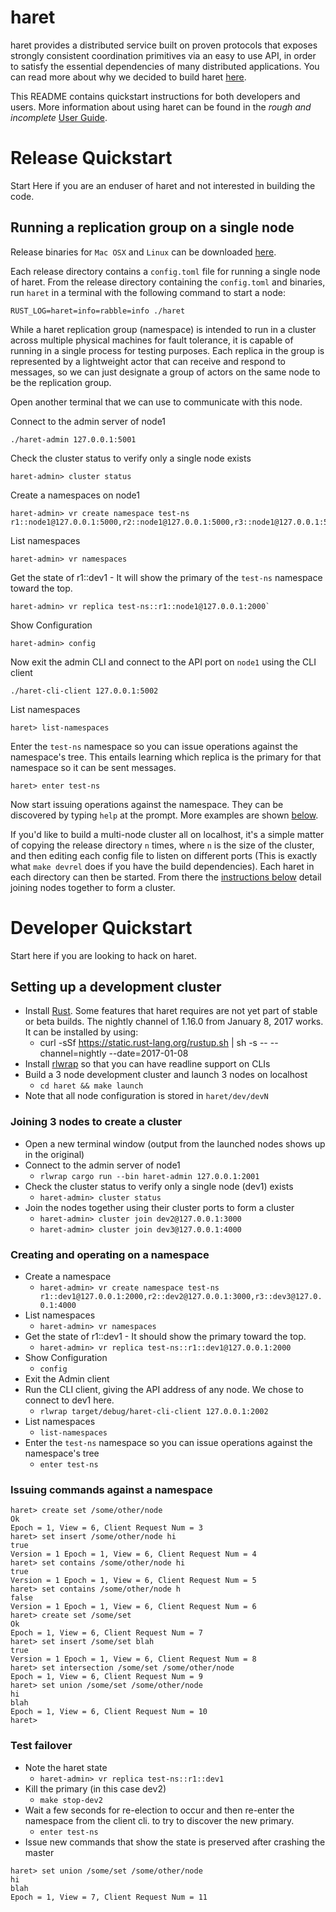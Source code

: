 # haret

haret provides a distributed service built on proven protocols that exposes strongly consistent coordination primitives via an easy to use API, in order to satisfy the essential dependencies of many distributed applications. You can read more about why we decided to build haret [here](https://github.com/vmware/haret/blob/master/docs/why.md).

This README contains quickstart instructions for both developers and users. More information
about using haret can be found in the *rough and incomplete* [User
Guide](https://github.com/vmware/haret/blob/master/docs/haret-user-guide.md).

# Release Quickstart
Start Here if you are an enduser of haret and not interested in building the code.

## Running a replication group on a single node
Release binaries for `Mac OSX` and `Linux` can be downloaded
[here](https://github.com/vmware/haret/releases).

Each release directory contains a `config.toml` file for running a single node of haret. From the release directory
containing the `config.toml` and binaries, run `haret` in a terminal with the following command to
start a node:

```
RUST_LOG=haret=info=rabble=info ./haret
```

While a haret replication group (namespace) is intended to run in a cluster across multiple physical
machines for fault tolerance, it is capable of running in a single process for testing purposes.
Each replica in the group is represented by a lightweight actor that can receive and respond to
messages, so we can just designate a group of actors on the same node to be the replication group.

Open another terminal that we can use to communicate with this node.

Connect to the admin server of node1

```
./haret-admin 127.0.0.1:5001
```

Check the cluster status to verify only a single node exists

```
haret-admin> cluster status
```

Create a namespaces on node1

```
haret-admin> vr create namespace test-ns r1::node1@127.0.0.1:5000,r2::node1@127.0.0.1:5000,r3::node1@127.0.0.1:5000

```

List namespaces

```
haret-admin> vr namespaces
```

Get the state of r1::dev1 - It will show the primary of the `test-ns` namespace toward the top.

```
haret-admin> vr replica test-ns::r1::node1@127.0.0.1:2000`
```

Show Configuration

```
haret-admin> config
```

Now exit the admin CLI and connect to the API port on `node1` using the CLI client

```
./haret-cli-client 127.0.0.1:5002
```

List namespaces

```
haret> list-namespaces
```

Enter the `test-ns` namespace so you can issue operations against the namespace's tree. This entails
learning which replica is the primary for that namespace so it can be sent messages.
```
haret> enter test-ns
```

Now start issuing operations against the namespace. They can be discovered by typing `help` at
the prompt. More examples are shown [below](#issuing-commands-against-a-namespace).

If you'd like to build a multi-node cluster all on localhost, it's a simple matter of copying the
release directory `n` times, where `n` is the size of the cluster, and then editing each config file
to listen on different ports (This is exactly what `make devrel` does if you have the build
dependencies). Each haret in each directory can then be started. From there the [instructions
below](#joining-3-nodes-to-create-a-cluster) detail joining nodes together to form a cluster.

# Developer Quickstart
Start here if you are looking to hack on haret.

## Setting up a development cluster
 * Install [Rust](https://doc.rust-lang.org/book/). Some features that haret requires are not yet part of stable or beta builds. The nightly channel of 1.16.0 from January 8, 2017 works. It can be installed by using:
   * curl -sSf https://static.rust-lang.org/rustup.sh | sh -s -- --channel=nightly --date=2017-01-08
 * Install [rlwrap](https://linux.die.net/man/1/rlwrap) so that you can have readline support on CLIs
 * Build a 3 node development cluster and launch 3 nodes on localhost
   * `cd haret && make launch`
 * Note that all node configuration is stored in `haret/dev/devN`

### Joining 3 nodes to create a cluster
 * Open a new terminal window (output from the launched nodes shows up in the original)
 * Connect to the admin server of node1
   * `rlwrap cargo run --bin haret-admin 127.0.0.1:2001`
 * Check the cluster status to verify only a single node (dev1) exists
   * `haret-admin> cluster status`
 * Join the nodes together using their cluster ports to form a cluster
   * `haret-admin> cluster join dev2@127.0.0.1:3000`
   * `haret-admin> cluster join dev3@127.0.0.1:4000`

### Creating and operating on a namespace
 * Create a namespace
   * `haret-admin> vr create namespace test-ns r1::dev1@127.0.0.1:2000,r2::dev2@127.0.0.1:3000,r3::dev3@127.0.0.1:4000`
 * List namespaces
   * `haret-admin> vr namespaces`
 * Get the state of r1::dev1 - It should show the primary toward the top.
   * `haret-admin> vr replica test-ns::r1::dev1@127.0.0.1:2000`
 * Show Configuration
   * `config`
 * Exit the Admin client
 * Run the CLI client, giving the API address of any node. We chose to connect to dev1 here.
   * `rlwrap target/debug/haret-cli-client 127.0.0.1:2002`
 * List namespaces
   * `list-namespaces`
 * Enter the `test-ns` namespace so you can issue operations against the namespace's tree
   * `enter test-ns`

### Issuing commands against a namespace

```
haret> create set /some/other/node
Ok
Epoch = 1, View = 6, Client Request Num = 3
haret> set insert /some/other/node hi
true
Version = 1 Epoch = 1, View = 6, Client Request Num = 4
haret> set contains /some/other/node hi
true
Version = 1 Epoch = 1, View = 6, Client Request Num = 5
haret> set contains /some/other/node h
false
Version = 1 Epoch = 1, View = 6, Client Request Num = 6
haret> create set /some/set
Ok
Epoch = 1, View = 6, Client Request Num = 7
haret> set insert /some/set blah
true
Version = 1 Epoch = 1, View = 6, Client Request Num = 8
haret> set intersection /some/set /some/other/node
Epoch = 1, View = 6, Client Request Num = 9
haret> set union /some/set /some/other/node
hi
blah
Epoch = 1, View = 6, Client Request Num = 10
haret>
```

### Test failover
 * Note the haret state
   * `haret-admin> vr replica test-ns::r1::dev1`
 * Kill the primary (in this case dev2)
   * `make stop-dev2`
 * Wait a few seconds for re-election to occur and then re-enter the namespace from the client cli.
   to try to discover the new primary.
   * `enter test-ns`
 * Issue new commands that show the state is preserved after crashing the master

```
haret> set union /some/set /some/other/node
hi
blah
Epoch = 1, View = 7, Client Request Num = 11
```
